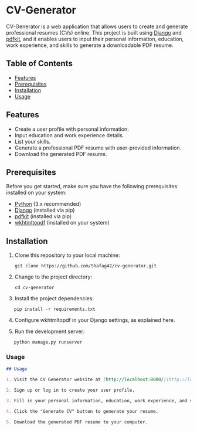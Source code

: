 # CV-Generator

CV-Generator is a web application that allows users to create and generate professional resumes (CVs) online. This project is built using [Django](https://www.djangoproject.com/) and [pdfkit](https://github.com/JazzCore/python-pdfkit), and it enables users to input their personal information, education, work experience, and skills to generate a downloadable PDF resume.

## Table of Contents

- [Features](#features)
- [Prerequisites](#prerequisites)
- [Installation](#installation)
- [Usage](#usage)

## Features

- Create a user profile with personal information.
- Input education and work experience details.
- List your skills.
- Generate a professional PDF resume with user-provided information.
- Download the generated PDF resume.
  

## Prerequisites

Before you get started, make sure you have the following prerequisites installed on your system:

- [Python](https://www.python.org/) (3.x recommended)
- [Django](https://www.djangoproject.com/) (installed via pip)
- [pdfkit](https://github.com/JazzCore/python-pdfkit) (installed via pip)
- [wkhtmltopdf](https://wkhtmltopdf.org/) (installed on your system)

## Installation

1. Clone this repository to your local machine:

    ```
    git clone https://github.com/Shafag42/cv-generator.git
    ```

2. Change to the project directory:

    ```
    cd cv-generator
    ```

3. Install the project dependencies:
   
```
   pip install -r requirements.txt
  ```

4. Configure wkhtmltopdf in your Django settings, as explained here.

5. Run the development server:

```
   python manage.py runserver
   ```


### Usage

```markdown
## Usage

1. Visit the CV Generator website at [http://localhost:8000/](http://localhost:8000/) in your web browser.

2. Sign up or log in to create your user profile.

3. Fill in your personal information, education, work experience, and skills.

4. Click the "Generate CV" button to generate your resume.

5. Download the generated PDF resume to your computer.

 ```
